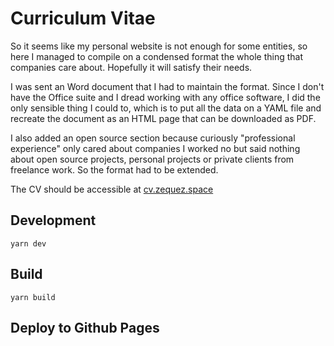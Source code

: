 # Curriculum Vitae

So it seems like my personal website is not enough for some entities,
so here I managed to compile on a condensed format the whole thing
that companies care about. Hopefully it will satisfy their needs.

I was sent an Word document that I had to maintain the format. Since I don't have
the Office suite and I dread working with any office software, I did the only
sensible thing I could to, which is to put all the data on a YAML file and
recreate the document as an HTML page that can be downloaded as PDF.

I also added an open source section because curiously "professional experience" only
cared about companies I worked no but said nothing about open source projects, personal
projects or private clients from freelance work. So the format had to be extended.

The CV should be accessible at [cv.zequez.space](https://cv.zequez.space)

## Development

```
yarn dev
```

## Build

```
yarn build
```

## Deploy to Github Pages
